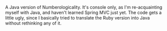 A Java version of Numberologicality. It's console only, as I'm re-acquainting myself with Java, and haven't learned Spring MVC just yet. The code gets a little ugly, since I basically tried to translate the Ruby version into Java without rethinking any of it.
